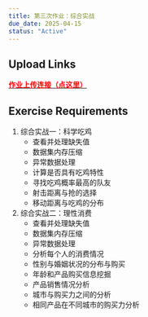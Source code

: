 ```yaml
---
title: 第三次作业：综合实战
due_date: 2025-04-15
status: "Active"
---
```


## Upload Links

[<span style="color:red; font-weight:bold">作业上传连接（点这里）</span>](https://pan.hunnu.edu.cn/u/d/bee3db1f9da543a28b1a/)

## Exercise Requirements
1. 综合实战一：科学吃鸡
   * 查看并处理缺失值
   * 数据集内存压缩
   * 异常数据处理
   * 计算是否具有吃鸡特性
   * 寻找吃鸡概率最高的队友
   * 射击距离与抢的选择
   * 移动距离与吃鸡的分布
2. 综合实战二：理性消费
   * 查看并处理缺失值
   * 数据集内存压缩
   * 异常数据处理
   * 分析每个人的消费情况
   * 性别与婚姻状况的分布与购买
   * 年龄和产品购买信息挖掘
   * 产品销售情况分析
   * 城市与购买力之间的分析
   * 相同产品在不同城市的购买力分析